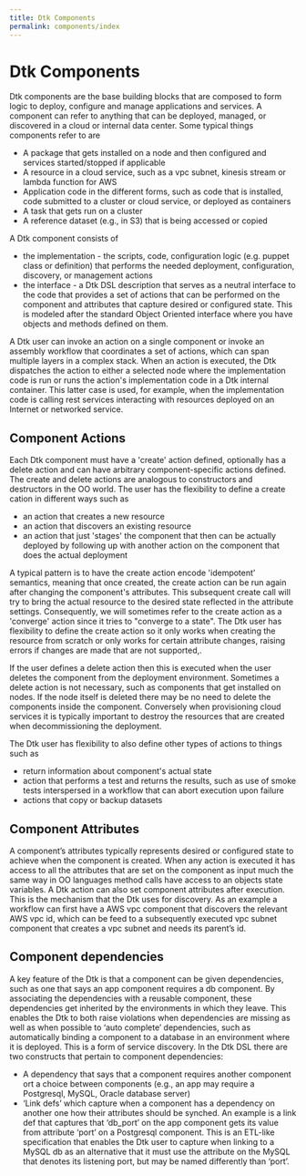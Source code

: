 ```yaml
---
title: Dtk Components
permalink: components/index
---
```


# Dtk Components

Dtk components are the base building blocks that are composed to form logic to deploy, configure and manage applications and services. A component can refer to anything that can be deployed, managed, or discovered in a cloud or internal data center. Some typical things components refer to are

* A package that gets installed on a node and then configured and services started/stopped if applicable
* A resource in a cloud service, such as a vpc subnet, kinesis stream or lambda function for AWS
* Application code in the different forms, such as code that is installed, code submitted to a cluster or cloud service, or deployed as containers
* A task that gets run on a cluster
* A reference dataset (e.g., in S3) that is being accessed or copied

A Dtk component consists of
* the implementation - the scripts, code, configuration logic (e.g. puppet class or definition) that performs the needed deployment, configuration, discovery, or management actions
* the interface - a Dtk DSL description that serves as a neutral interface to the code that provides a set of actions that can be performed on the component and attributes that capture desired or configured state.  This is modeled after the standard Object Oriented interface where you have objects and methods defined on them.

A Dtk user can invoke an action on a single component or invoke an assembly workflow that coordinates a set of actions, which can span multiple layers in a complex stack.  When an action is executed, the Dtk dispatches the action to either a selected node where the implementation code is run or runs the action's implementation code in a Dtk internal container. This latter case is used, for example, when the implementation code is calling rest services interacting with resources deployed on an Internet or networked service.

## Component Actions

Each Dtk component must have a 'create' action defined, optionally has a delete action and can have arbitrary component-specific actions defined. The create and delete actions are analogous to constructors and destructors in the OO world.
The user has the flexibility to define a create cation in different ways such as
* an action that creates a new resource
* an action that discovers an existing resource
* an action that just 'stages' the component that then can be actually deployed by following up with another action on the component that does the actual deployment

A typical pattern is to have the create action encode 'idempotent’ semantics, meaning that once created, the create action can be run again after changing the component's attributes. This subsequent create call will try to bring the actual resource to the desired state reflected in the attribute settings. Consequently, we will sometimes refer to the create action as a 'converge' action since it tries to "converge to a state". The Dtk user has flexibility to define the create action so it only works when creating the resource from scratch or only works for certain attribute changes, raising errors if changes are made that are not supported,.

If the user defines a delete action then this is executed when the user deletes the component from the deployment environment. Sometimes a delete action is not necessary, such as components that get installed on nodes. If the node itself is deleted there may be no need to delete the components inside the component. Conversely when provisioning cloud services it is typically important to destroy the resources that are created when decommissioning the deployment.

The Dtk user has flexibility to also define other types of actions to things such as
* return information about component's actual state
* action that performs a test and returns the results, such as use of smoke tests interspersed in a workflow that can abort execution upon failure
* actions that copy or backup datasets

## Component Attributes

A component’s attributes typically represents desired or configured state to achieve when the component is created. When any action is executed it has access to all the attributes that are set on the component as input much the same way in OO languages  method calls have access to an objects state variables. A Dtk action can also set component attributes after execution. This is the mechanism that the Dtk uses for discovery. As an example a workflow can first have a AWS vpc component that discovers the relevant AWS vpc id, which can be feed to a subsequently executed vpc subnet component that creates a vpc subnet and needs its parent’s id. 

## Component dependencies

A key feature of the Dtk is that a component can be given dependencies, such as one that says an app component requires a db component. By associating the dependencies with a reusable component, these dependencies get inherited by the environments in which they leave. This enables the Dtk to both raise violations when dependencies are missing as well as when possible to ‘auto complete’ dependencies, such as automatically binding a component to a database in an environment where it is deployed. This is a form of service discovery. In the Dtk DSL there are two constructs that pertain to component dependencies:
* A dependency that says that a component requires another component ort a choice between components (e.g., an app may require a Postgresql, MySQL, Oracle database server)
* ‘Link defs’ which capture when a component has a dependency on another one how their attributes should be synched. An example is a link def that captures that ‘db_port’ on the app component gets its value from attribute ‘port’ on a Postgresql component. This is an ETL-like specification that enables the Dtk user to capture when linking to a MySQL db as an alternative that it must use the attribute on the MySQL that denotes its listening port, but may be named differently than ‘port’.

